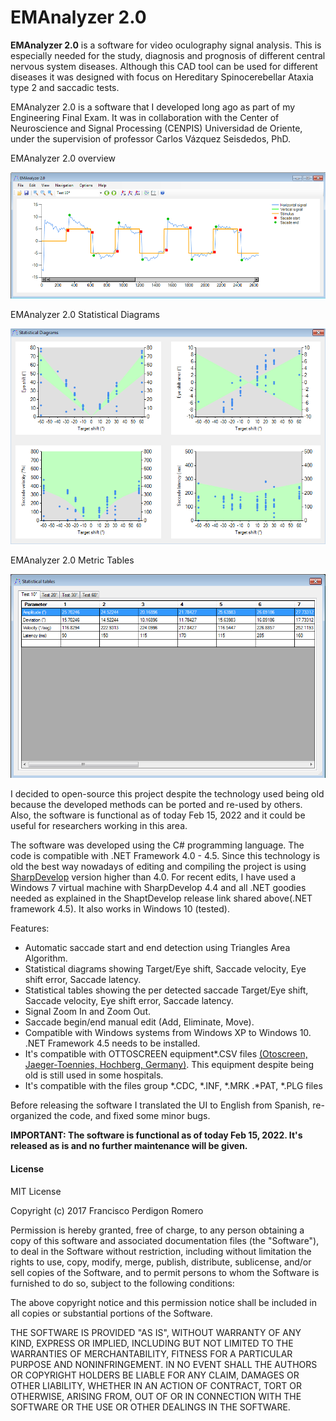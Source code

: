 # EMAnalyzer 2.0

**EMAnalyzer 2.0** is a software for video oculography signal analysis. This is especially needed for the study, diagnosis and prognosis of different central nervous system diseases. Although this CAD tool can be used for different diseases it was designed with focus on Hereditary Spinocerebellar Ataxia type 2 and saccadic tests.

EMAnalyzer 2.0 is a software that I developed long ago as part of my Engineering Final Exam. It was in collaboration with the Center of Neuroscience and Signal Processing (CENPIS) Universidad de Oriente, under the supervision of professor Carlos Vázquez Seisdedos, PhD.

EMAnalyzer 2.0 overview

![EMAnalyzer 2.0 overview](./_README_IMG/EMAnalyzer_2.0_img_1.PNG "EMAnalyzer 2.0 overview")

EMAnalyzer 2.0 Statistical Diagrams

![EMAnalyzer 2.0 Statistical Diagrams](./_README_IMG/EMAnalyzer_2.0_img_2.PNG "EMAnalyzer 2.0 Statistical Diagrams")

EMAnalyzer 2.0 Metric Tables

![EMAnalyzer 2.0 Metrics Tables](./_README_IMG/EMAnalyzer_2.0_img_3.PNG "EMAnalyzer 2.0 Metrics Tables")

I decided to open-source this project despite the technology used being old because the developed methods can be ported and re-used by others. Also, the software is functional as of today Feb 15, 2022 and it could be useful for researchers working in this area. 

The software was developed using the C# programming language. The code is compatible with .NET Framework 4.0 - 4.5. Since this technology is old the best way nowadays of editing and compiling the project is using [SharpDevelop](https://github.com/icsharpcode/SharpDevelop/releases) version higher than 4.0. For recent edits, I have used a Windows 7 virtual machine with SharpDevelop 4.4 and all .NET goodies needed as explained in the ShaptDevelop release link shared above(.NET framework 4.5). It also works in Windows 10 (tested).

Features:
- Automatic saccade start and end detection using Triangles Area Algorithm.
- Statistical diagrams showing Target/Eye shift, Saccade velocity, Eye shift error, Saccade latency.
- Statistical tables showing the per detected saccade Target/Eye shift, Saccade velocity, Eye shift error, Saccade latency.
- Signal Zoom In and Zoom Out.
- Saccade begin/end manual edit (Add, Eliminate, Move).
- Compatible with Windows systems from Windows XP to Windows 10. .NET Framework 4.5 needs to be installed.
- It's compatible with OTTOSCREEN equipment*.CSV files [(Otoscreen, Jaeger-Toennies, Hochberg, Germany)](https://web.archive.org/web/19980513213409fw_/http://jaeger-toennies.com/english/Electrophysiology/OtoScreen/document.html). This equipment despite being old is still used in some hospitals. 
- It's compatible with the files group *.CDC, *.INF, *.MRK .*PAT, *.PLG files

Before releasing the software I translated the UI to English from Spanish, re-organized the code, and fixed some minor bugs.

**IMPORTANT:  The software is functional as of today Feb 15, 2022. It's released as is and no further maintenance will be given.** 


#### License

MIT License

Copyright (c) 2017 Francisco Perdigon Romero

Permission is hereby granted, free of charge, to any person obtaining a copy
of this software and associated documentation files (the "Software"), to deal
in the Software without restriction, including without limitation the rights
to use, copy, modify, merge, publish, distribute, sublicense, and/or sell
copies of the Software, and to permit persons to whom the Software is
furnished to do so, subject to the following conditions:

The above copyright notice and this permission notice shall be included in all
copies or substantial portions of the Software.

THE SOFTWARE IS PROVIDED "AS IS", WITHOUT WARRANTY OF ANY KIND, EXPRESS OR
IMPLIED, INCLUDING BUT NOT LIMITED TO THE WARRANTIES OF MERCHANTABILITY,
FITNESS FOR A PARTICULAR PURPOSE AND NONINFRINGEMENT. IN NO EVENT SHALL THE
AUTHORS OR COPYRIGHT HOLDERS BE LIABLE FOR ANY CLAIM, DAMAGES OR OTHER
LIABILITY, WHETHER IN AN ACTION OF CONTRACT, TORT OR OTHERWISE, ARISING FROM,
OUT OF OR IN CONNECTION WITH THE SOFTWARE OR THE USE OR OTHER DEALINGS IN THE
SOFTWARE.

